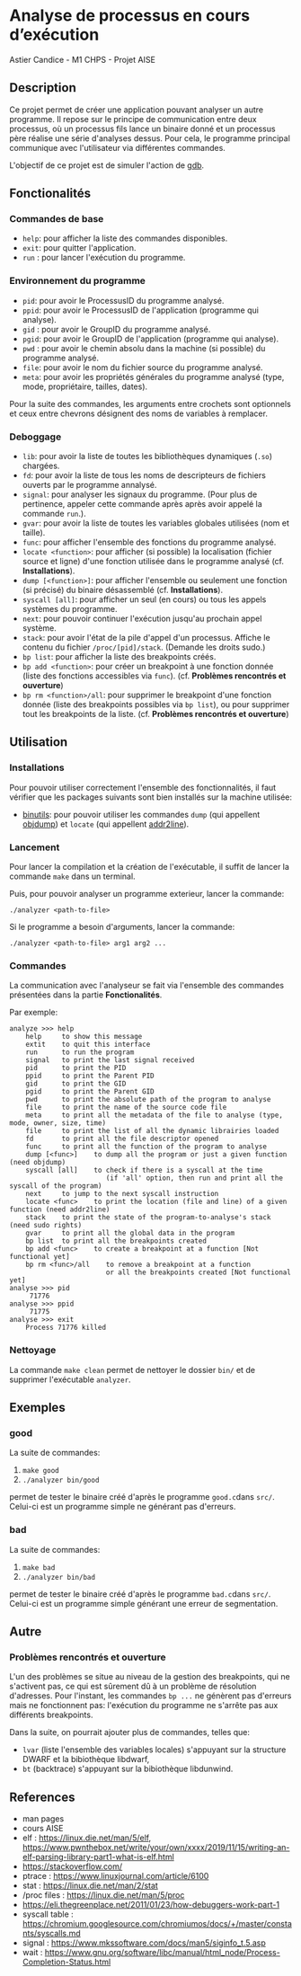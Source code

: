 # Analyse de processus en cours d’exécution
Astier Candice - M1 CHPS - Projet AISE

## Description

Ce projet permet de créer une application pouvant analyser un autre programme. Il repose sur le principe de communication entre deux processus, où un processus fils lance un binaire donné et un processus père réalise une série d'analyses dessus.
Pour cela, le programme principal communique avec l'utilisateur via différentes commandes.

L'objectif de ce projet est de simuler l'action de [gdb](https://www.sourceware.org/gdb/).

## Fonctionalités

### Commandes de base
* `help`: pour afficher la liste des commandes disponibles.
* `exit`: pour quitter l'application.
* `run` : pour lancer l'exécution du programme.

### Environnement du programme
* `pid`: pour avoir le ProcessusID du programme analysé.
* `ppid`: pour avoir le ProcessusID de l'application (programme qui analyse).
* `gid` : pour avoir le GroupID du programme analysé.
* `pgid`: pour avoir le GroupID de l'application (programme qui analyse).
* `pwd` : pour avoir le chemin absolu dans la machine (si possible) du programme analysé.
* `file`: pour avoir le nom du fichier source du programme analysé.
* `meta`: pour avoir les propriétés générales du programme analysé (type, mode, propriétaire, tailles, dates).


Pour la suite des commandes, les arguments entre crochets sont optionnels et ceux entre chevrons désignent des noms de variables à remplacer.

### Deboggage
* `lib`: pour avoir la liste de toutes les bibliothèques dynamiques (`.so`) chargées.
* `fd`: pour avoir la liste de tous les noms de descripteurs de fichiers ouverts par le programme annalysé.
* `signal`: pour analyser les signaux du programme. (Pour plus de pertinence, appeler cette commande après après avoir appelé la commande `run`.).
* `gvar`: pour avoir la liste de toutes les variables globales utilisées (nom et taille).
* `func`: pour afficher l'ensemble des fonctions du programme analysé.
* `locate <function>`: pour afficher (si possible) la localisation (fichier source et ligne) d'une fonction utilisée dans le programme analysé (cf. __Installations__).
* `dump [<function>]`: pour afficher l'ensemble ou seulement une fonction (si précisé) du binaire désassemblé (cf. __Installations__).
* `syscall [all]`: pour afficher un seul (en cours) ou tous les appels systèmes du programme.
* `next`: pour pouvoir continuer l'exécution jusqu'au prochain appel système.
* `stack`: pour avoir l'état de la pile d'appel d'un processus. Affiche le contenu du fichier `/proc/[pid]/stack`. (Demande les droits sudo.)
* `bp list`: pour afficher la liste des breakpoints créés.
* `bp add <function>`: pour créer un breakpoint à une fonction donnée (liste des fonctions accessibles via `func`). (cf. __Problèmes rencontrés et ouverture__)
* `bp rm <function>/all`: pour supprimer le breakpoint d'une fonction donnée (liste des breakpoints possibles via `bp list`), ou pour supprimer tout les breakpoints de la liste. (cf. __Problèmes rencontrés et ouverture__)

## Utilisation

### Installations

Pour pouvoir utiliser correctement l'ensemble des fonctionnalités, il faut vérifier que les packages suivants sont bien installés sur la machine utilisée:
* [binutils](https://www.gnu.org/software/binutils/): pour pouvoir utiliser les commandes `dump` (qui appellent [objdump](https://linux.die.net/man/1/objdump "man objdump")) et `locate` (qui appellent [addr2line](https://linux.die.net/man/1/addr2line "man addr2line")).

### Lancement

Pour lancer la compilation et la création de l'exécutable, il suffit de lancer la commande `make` dans un terminal.

Puis, pour pouvoir analyser un programme exterieur, lancer la commande:

`./analyzer <path-to-file>`

Si le programme a besoin d'arguments, lancer la commande:

`./analyzer <path-to-file> arg1 arg2 ...`

### Commandes

La communication avec l'analyseur se fait via l'ensemble des commandes présentées dans la partie __Fonctionalités__.

Par exemple:
```
analyze >>> help
	help     to show this message
	extit    to quit this interface
	run      to run the program
	signal   to print the last signal received
	pid      to print the PID
	ppid     to print the Parent PID
	gid      to print the GID
	pgid     to print the Parent GID
	pwd      to print the absolute path of the program to analyse
	file     to print the name of the source code file
	meta     to print all the metadata of the file to analyse (type, mode, owner, size, time)
	file     to print the list of all the dynamic librairies loaded
	fd       to print all the file descriptor opened
	func     to print all the function of the program to analyse
	dump [<func>]    to dump all the program or just a given function (need objdump)
	syscall [all]    to check if there is a syscall at the time
                        (if 'all' option, then run and print all the syscall of the program)
	next     to jump to the next syscall instruction
	locate <func>    to print the location (file and line) of a given function (need addr2line)
	stack    to print the state of the program-to-analyse's stack (need sudo rights)
	gvar     to print all the global data in the program
	bp list	 to print all the breakpoints created
	bp add <func>    to create a breakpoint at a function [Not functional yet]
	bp rm <func>/all    to remove a breakpoint at a function
	                    or all the breakpoints created [Not functional yet]
analyse >>> pid
	 71776
analyse >>> ppid
	 71775
analyse >>> exit
	Process 71776 killed
```

### Nettoyage

La commande `make clean` permet de nettoyer le dossier `bin/` et de supprimer l'exécutable `analyzer`.

## Exemples
### good
La suite de commandes:

1. `make good`
2. `./analyzer bin/good`

permet de tester le binaire créé d'après le programme `good.c`dans `src/`. Celui-ci est un programme simple ne générant pas d'erreurs.

### bad
La suite de commandes:

1. `make bad`
2. `./analyzer bin/bad`

permet de tester le binaire créé d'après le programme `bad.c`dans `src/`. Celui-ci est un programme simple générant une erreur de segmentation.

## Autre
### Problèmes rencontrés et ouverture
L'un des problèmes se situe au niveau de la gestion des breakpoints, qui ne s'activent pas, ce qui est sûrement dû à un problème de résolution d'adresses. Pour l'instant, les commandes `bp ...` ne génèrent pas d'erreurs mais ne fonctionnent pas: l'exécution du programme ne s'arrête pas aux différents breakpoints.

Dans la suite, on pourrait ajouter plus de commandes, telles que:
* `lvar` (liste l'ensemble des variables locales) s'appuyant sur la structure DWARF et la bibiothèque libdwarf,
* `bt` (backtrace) s'appuyant sur la bibiothèque libdunwind.

## References
* man pages
* cours AISE
* elf : https://linux.die.net/man/5/elf, https://www.pwnthebox.net/write/your/own/xxxx/2019/11/15/writing-an-elf-parsing-library-part1-what-is-elf.html
* https://stackoverflow.com/
* ptrace : https://www.linuxjournal.com/article/6100
* stat : https://linux.die.net/man/2/stat
* /proc files : https://linux.die.net/man/5/proc
* https://eli.thegreenplace.net/2011/01/23/how-debuggers-work-part-1
* syscall table : https://chromium.googlesource.com/chromiumos/docs/+/master/constants/syscalls.md
* signal : https://www.mkssoftware.com/docs/man5/siginfo_t.5.asp
* wait : https://www.gnu.org/software/libc/manual/html_node/Process-Completion-Status.html